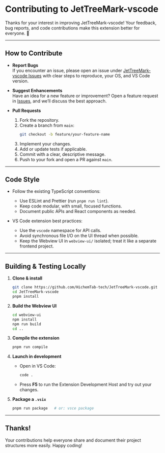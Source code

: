 # Contributing to JetTreeMark-vscode

Thanks for your interest in improving JetTreeMark-vscode! Your feedback, bug reports, and code contributions make this extension better for everyone. 🚀

---

## How to Contribute

- **Report Bugs**  
  If you encounter an issue, please open an issue under [JetTreeMark-vscode Issues](https://github.com/HichemTab-tech/JetTreeMark-vscode/issues) with clear steps to reproduce, your OS, and VS Code version.

- **Suggest Enhancements**  
  Have an idea for a new feature or improvement? Open a feature request in [Issues](https://github.com/HichemTab-tech/JetTreeMark-vscode/issues), and we’ll discuss the best approach.

- **Pull Requests**  
  1. Fork the repository.  
  2. Create a branch from `main`:
     ```bash
     git checkout -b feature/your-feature-name
     ```  
  3. Implement your changes.  
  4. Add or update tests if applicable.  
  5. Commit with a clear, descriptive message.  
  6. Push to your fork and open a PR against `main`.  

---

## Code Style

- Follow the existing TypeScript conventions:  
  - Use ESLint and Prettier (run `pnpm run lint`).  
  - Keep code modular, with small, focused functions.  
  - Document public APIs and React components as needed.

- VS Code extension best practices:  
  - Use the `vscode` namespace for API calls.  
  - Avoid synchronous file I/O on the UI thread when possible.  
  - Keep the Webview UI in `webview-ui/` isolated; treat it like a separate frontend project.

---

## Building & Testing Locally

1. **Clone & install**  
   ```bash
   git clone https://github.com/HichemTab-tech/JetTreeMark-vscode.git
   cd JetTreeMark-vscode
   pnpm install
   ```

2. **Build the Webview UI**  
   ```bash
   cd webview-ui
   npm install
   npm run build
   cd ..
   ```

3. **Compile the extension**  
   ```bash
   pnpm run compile
   ```

4. **Launch in development**  
   - Open in VS Code:  
     ```bash
     code .
     ```  
   - Press **F5** to run the Extension Development Host and try out your changes.

5. **Package a `.vsix`**  
   ```bash
   pnpm run package   # or: vsce package
   ```

---

## Thanks!

Your contributions help everyone share and document their project structures more easily. Happy coding!
